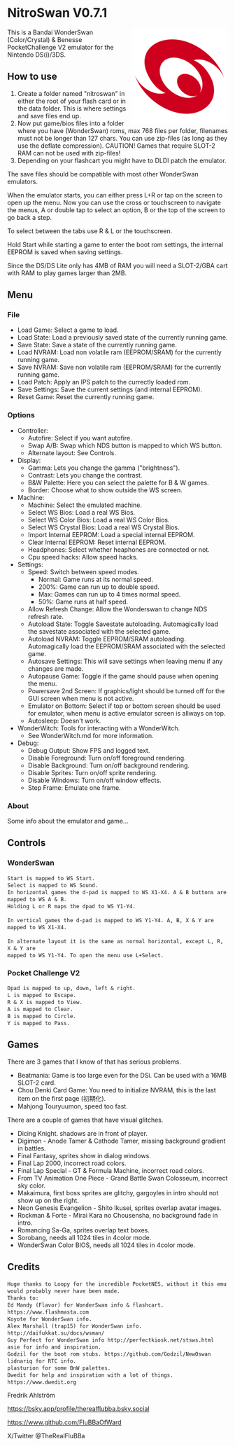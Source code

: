 # NitroSwan V0.7.1

<img align="right" width="220" src="./logo.png" alt="The WonderSwan logo" />

This is a Bandai WonderSwan (Color/Crystal) & Benesse PocketChallenge V2
 emulator for the Nintendo DS(i)/3DS.

## How to use

1. Create a folder named "nitroswan" in either the root of your flash card or
 in the data folder. This is where settings and save files end up.
2. Now put game/bios files into a folder where you have (WonderSwan) roms, max
 768 files per folder, filenames must not be longer than 127 chars. You can use
 zip-files (as long as they use the deflate compression). CAUTION! Games that
 require SLOT-2 RAM can not be used with zip-files!
3. Depending on your flashcart you might have to DLDI patch the emulator.

The save files should be compatible with most other WonderSwan emulators.

When the emulator starts, you can either press L+R or tap on the screen to open
 up the menu. Now you can use the cross or touchscreen to navigate the menus, A
 or double tap to select an option, B or the top of the screen to go back a
 step.

To select between the tabs use R & L or the touchscreen.

Hold Start while starting a game to enter the boot rom settings, the internal
 EEPROM is saved when saving settings.

Since the DS/DS Lite only has 4MB of RAM you will need a SLOT-2/GBA cart with
 RAM to play games larger than 2MB.

## Menu

### File

* Load Game: Select a game to load.
* Load State: Load a previously saved state of the currently running game.
* Save State: Save a state of the currently running game.
* Load NVRAM: Load non volatile ram (EEPROM/SRAM) for the currently running game.
* Save NVRAM: Save non volatile ram (EEPROM/SRAM) for the currently running game.
* Load Patch: Apply an IPS patch to the currectly loaded rom.
* Save Settings: Save the current settings (and internal EEPROM).
* Reset Game: Reset the currently running game.

### Options

* Controller:
  * Autofire: Select if you want autofire.
  * Swap A/B: Swap which NDS button is mapped to which WS button.
  * Alternate layout: See Controls.
* Display:
  * Gamma: Lets you change the gamma ("brightness").
  * Contrast: Lets you change the contrast.
  * B&W Palette: Here you can select the palette for B & W games.
  * Border: Choose what to show outside the WS screen.
* Machine:
  * Machine: Select the emulated machine.
  * Select WS Bios: Load a real WS Bios.
  * Select WS Color Bios: Load a real WS Color Bios.
  * Select WS Crystal Bios: Load a real WS Crystal Bios.
  * Import Internal EEPROM: Load a special internal EEPROM.
  * Clear Internal EEPROM: Reset internal EEPROM.
  * Headphones: Select whether heaphones are connected or not.
  * Cpu speed hacks: Allow speed hacks.
* Settings:
  * Speed: Switch between speed modes.
    * Normal: Game runs at its normal speed.
    * 200%: Game can run up to double speed.
    * Max: Games can run up to 4 times normal speed.
    * 50%: Game runs at half speed.
  * Allow Refresh Change: Allow the Wonderswan to change NDS refresh rate.
  * Autoload State: Toggle Savestate autoloading. Automagically load the savestate associated with the selected game.
  * Autoload NVRAM: Toggle EEPROM/SRAM autoloading. Automagically load the EEPROM/SRAM associated with the selected game.
  * Autosave Settings: This will save settings when leaving menu if any changes are made.
  * Autopause Game: Toggle if the game should pause when opening the menu.
  * Powersave 2nd Screen: If graphics/light should be turned off for the GUI screen when menu is not active.
  * Emulator on Bottom: Select if top or bottom screen should be used for emulator, when menu is active emulator screen is allways on top.
  * Autosleep: Doesn't work.
* WonderWitch: Tools for interacting with a WonderWitch.
  * See WonderWitch.md for more information.
* Debug:
  * Debug Output: Show FPS and logged text.
  * Disable Foreground: Turn on/off foreground rendering.
  * Disable Background: Turn on/off background rendering.
  * Disable Sprites: Turn on/off sprite rendering.
  * Disable Windows: Turn on/off window effects.
  * Step Frame: Emulate one frame.

### About

Some info about the emulator and game...

## Controls

### WonderSwan

```text
Start is mapped to WS Start.
Select is mapped to WS Sound.
In horizontal games the d-pad is mapped to WS X1-X4. A & B buttons are mapped to WS A & B.
Holding L or R maps the dpad to WS Y1-Y4.

In vertical games the d-pad is mapped to WS Y1-Y4. A, B, X & Y are mapped to WS X1-X4.

In alternate layout it is the same as normal horizontal, except L, R, X & Y are
mapped to WS Y1-Y4. To open the menu use L+Select.
```

### Pocket Challenge V2

```text
Dpad is mapped to up, down, left & right.
L is mapped to Escape.
R & X is mapped to View.
A is mapped to Clear.
B is mapped to Circle.
Y is mapped to Pass.
```

## Games

There are 3 games that I know of that has serious problems.

* Beatmania: Game is too large even for the DSi. Can be used with a 16MB SLOT-2 card.
* Chou Denki Card Game: You need to initialize NVRAM, this is the last item on the first page (初期化).
* Mahjong Touryuumon, speed too fast.

There are a couple of games that have visual glitches.

* Dicing Knight. shadows are in front of player.
* Digimon - Anode Tamer & Cathode Tamer, missing background gradient in battles.
* Final Fantasy, sprites show in dialog windows.
* Final Lap 2000, incorrect road colors.
* Final Lap Special - GT & Formula Machine, incorrect road colors.
* From TV Animation One Piece - Grand Battle Swan Colosseum, incorrect sky color.
* Makaimura, first boss sprites are glitchy, gargoyles in intro should not show up on the right.
* Neon Genesis Evangelion - Shito Ikusei, sprites overlap avatar images.
* Rockman & Forte - Mirai Kara no Chousensha, no background fade in intro.
* Romancing Sa-Ga, sprites overlap text boxes.
* Sorobang, needs all 1024 tiles in 4color mode.
* WonderSwan Color BIOS, needs all 1024 tiles in 4color mode.

## Credits

```text
Huge thanks to Loopy for the incredible PocketNES, without it this emu would probably never have been made.
Thanks to:
Ed Mandy (Flavor) for WonderSwan info & flashcart. https://www.flashmasta.com
Koyote for WonderSwan info.
Alex Marshall (trap15) for WonderSwan info. http://daifukkat.su/docs/wsman/
Guy Perfect for WonderSwan info http://perfectkiosk.net/stsws.html
asie for info and inspiration.
Godzil for the boot rom stubs. https://github.com/Godzil/NewOswan
lidnariq for RTC info.
plasturion for some BnW palettes.
Dwedit for help and inspiration with a lot of things. https://www.dwedit.org
```

Fredrik Ahlström

<https://bsky.app/profile/therealflubba.bsky.social>

<https://www.github.com/FluBBaOfWard>

X/Twitter @TheRealFluBBa

